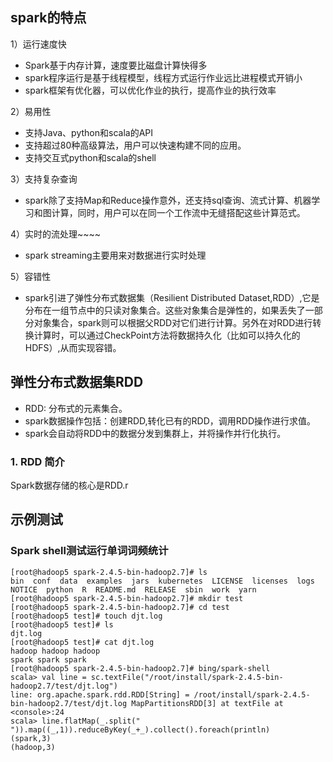 

## spark的特点

1）运行速度快
- Spark基于内存计算，速度要比磁盘计算快得多
- spark程序运行是基于线程模型，线程方式运行作业远比进程模式开销小
- spark框架有优化器，可以优化作业的执行，提高作业的执行效率

2）易用性
- 支持Java、python和scala的API
- 支持超过80种高级算法，用户可以快速构建不同的应用。
- 支持交互式python和scala的shell

3）支持复杂查询
- spark除了支持Map和Reduce操作意外，还支持sql查询、流式计算、机器学习和图计算，同时，用户可以在同一个工作流中无缝搭配这些计算范式。

4）实时的流处理~~~~
- spark streaming主要用来对数据进行实时处理

5）容错性
- spark引进了弹性分布式数据集（Resilient Distributed Dataset,RDD）,它是分布在一组节点中的只读对象集合。这些对象集合是弹性的，如果丢失了一部分对象集合，spark则可以根据父RDD对它们进行计算。另外在对RDD进行转换计算时，可以通过CheckPoint方法将数据持久化（比如可以持久化的HDFS）,从而实现容错。

## 弹性分布式数据集RDD

- RDD: 分布式的元素集合。
- spark数据操作包括：创建RDD,转化已有的RDD，调用RDD操作进行求值。
- spark会自动将RDD中的数据分发到集群上，并将操作并行化执行。

### 1. RDD 简介

Spark数据存储的核心是RDD.r



## 示例测试

### Spark shell测试运行单词词频统计
```shell
[root@hadoop5 spark-2.4.5-bin-hadoop2.7]# ls
bin  conf  data  examples  jars  kubernetes  LICENSE  licenses  logs  NOTICE  python  R  README.md  RELEASE  sbin  work  yarn
[root@hadoop5 spark-2.4.5-bin-hadoop2.7]# mkdir test
[root@hadoop5 spark-2.4.5-bin-hadoop2.7]# cd test
[root@hadoop5 test]# touch djt.log
[root@hadoop5 test]# ls
djt.log
[root@hadoop5 test]# cat djt.log
hadoop hadoop hadoop
spark spark spark
[root@hadoop5 spark-2.4.5-bin-hadoop2.7]# bing/spark-shell
scala> val line = sc.textFile("/root/install/spark-2.4.5-bin-hadoop2.7/test/djt.log")
line: org.apache.spark.rdd.RDD[String] = /root/install/spark-2.4.5-bin-hadoop2.7/test/djt.log MapPartitionsRDD[3] at textFile at <console>:24
scala> line.flatMap(_.split(" ")).map((_,1)).reduceByKey(_+_).collect().foreach(println)
(spark,3)                                                                       
(hadoop,3)


```